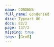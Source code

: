 ```yaml
---
name: CONDENS
full_name: Condensed
disc: Typeart 06
docs: 82/2
page: 137/2
missing: true
tags: [Groß]
---
```

